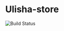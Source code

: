 # Ulisha-store

![Build Status](https://github.com/Elitexv/Ulisha-store/actions/workflows/ci-build.yml/badge.svg)
